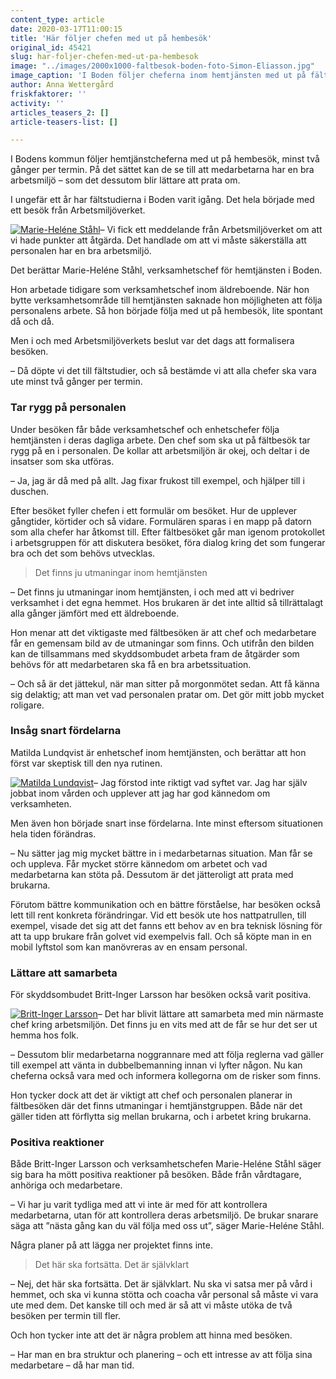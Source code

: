 ```yaml
---
content_type: article
date: 2020-03-17T11:00:15
title: 'Här följer chefen med ut på hembesök'
original_id: 45421
slug: har-foljer-chefen-med-ut-pa-hembesok
image: "../images/2000x1000-faltbesok-boden-foto-Simon-Eliasson.jpg"
image_caption: 'I Boden följer cheferna inom hemtjänsten med ut på fältbesök, för att se till att medarbetarna har en bra arbetsmiljö. Här är verksamhetschefen Marie-Heléne Ståhl ute med skyddsombudet Britt-Inger Larsson.'
author: Anna Wettergård
friskfaktorer: ''
activity: ''
articles_teasers_2: []
article-teasers-list: []

---
```


I Bodens kommun följer hemtjänstcheferna med ut på hembesök, minst två gånger per termin. På det sättet kan de se till att medarbetarna har en bra arbetsmiljö – som det dessutom blir lättare att prata om.

I ungefär ett år har fältstudierna i Boden varit igång. Det hela började med ett besök från Arbetsmiljöverket.

[![Marie-Heléne Ståhl](https://www.suntarbetsliv.se/wp-content/uploads/2020/03/200x240-Marie-Helene-Stahl-1.jpg)](https://www.suntarbetsliv.se/wp-content/uploads/2020/03/200x240-Marie-Helene-Stahl-1.jpg)– Vi fick ett meddelande från Arbetsmiljöverket om att vi hade punkter att åtgärda. Det handlade om att vi måste säkerställa att personalen har en bra arbetsmiljö.

Det berättar Marie-Heléne Ståhl, verksamhetschef för hemtjänsten i Boden.

Hon arbetade tidigare som verksamhetschef inom äldreboende. När hon bytte verksamhetsområde till hemtjänsten saknade hon möjligheten att följa personalens arbete. Så hon började följa med ut på hembesök, lite spontant då och då.

Men i och med Arbetsmiljöverkets beslut var det dags att formalisera besöken.

– Då döpte vi det till fältstudier, och så bestämde vi att alla chefer ska vara ute minst två gånger per termin.

### Tar rygg på personalen

Under besöken får både verksamhetschef och enhetschefer följa hemtjänsten i deras dagliga arbete. Den chef som ska ut på fältbesök tar rygg på en i personalen. De kollar att arbetsmiljön är okej, och deltar i de insatser som ska utföras.

– Ja, jag är då med på allt. Jag fixar frukost till exempel, och hjälper till i duschen.

Efter besöket fyller chefen i ett formulär om besöket. Hur de upplever gångtider, körtider och så vidare. Formulären sparas i en mapp på datorn som alla chefer har åtkomst till. Efter fältbesöket går man igenom protokollet i arbetsgruppen för att diskutera besöket, föra dialog kring det som fungerar bra och det som behövs utvecklas.

> Det finns ju utmaningar inom hemtjänsten

– Det finns ju utmaningar inom hemtjänsten, i och med att vi bedriver verksamhet i det egna hemmet. Hos brukaren är det inte alltid så tillrättalagt alla gånger jämfört med ett äldreboende.

Hon menar att det viktigaste med fältbesöken är att chef och medarbetare får en gemensam bild av de utmaningar som finns. Och utifrån den bilden kan de tillsammans med skyddsombudet arbeta fram de åtgärder som behövs för att medarbetaren ska få en bra arbetssituation.

– Och så är det jättekul, när man sitter på morgonmötet sedan. Att få känna sig delaktig; att man vet vad personalen pratar om. Det gör mitt jobb mycket roligare.

### Insåg snart fördelarna

Matilda Lundqvist är enhetschef inom hemtjänsten, och berättar att hon först var skeptisk till den nya rutinen.

[![Matilda Lundqvist](https://www.suntarbetsliv.se/wp-content/uploads/2020/03/200x240-Matilda-Lundqvist.jpg)](https://www.suntarbetsliv.se/wp-content/uploads/2020/03/200x240-Matilda-Lundqvist.jpg)– Jag förstod inte riktigt vad syftet var. Jag har själv jobbat inom vården och upplever att jag har god kännedom om verksamheten.

Men även hon började snart inse fördelarna. Inte minst eftersom situationen hela tiden förändras.

– Nu sätter jag mig mycket bättre in i medarbetarnas situation. Man får se och uppleva. Får mycket större kännedom om arbetet och vad medarbetarna kan stöta på. Dessutom är det jätteroligt att prata med brukarna.

Förutom bättre kommunikation och en bättre förståelse, har besöken också lett till rent konkreta förändringar. Vid ett besök ute hos nattpatrullen, till exempel, visade det sig att det fanns ett behov av en bra teknisk lösning för att ta upp brukare från golvet vid exempelvis fall. Och så köpte man in en mobil lyftstol som kan manövreras av en ensam personal.

### Lättare att samarbeta

För skyddsombudet Britt-Inger Larsson har besöken också varit positiva.

[![Britt-Inger Larsson](https://www.suntarbetsliv.se/wp-content/uploads/2020/03/200x240-britt-inger-larsson-1.jpg)](https://www.suntarbetsliv.se/wp-content/uploads/2020/03/200x240-britt-inger-larsson-1.jpg)– Det har blivit lättare att samarbeta med min närmaste chef kring arbetsmiljön. Det finns ju en vits med att de får se hur det ser ut hemma hos folk.

– Dessutom blir medarbetarna noggrannare med att följa reglerna vad gäller till exempel att vänta in dubbelbemanning innan vi lyfter någon. Nu kan cheferna också vara med och informera kollegorna om de risker som finns.

Hon tycker dock att det är viktigt att chef och personalen planerar in fältbesöken där det finns utmaningar i hemtjänstgruppen. Både när det gäller tiden att förflytta sig mellan brukarna, och i arbetet kring brukarna.

### Positiva reaktioner

Både Britt-Inger Larsson och verksamhetschefen Marie-Heléne Ståhl säger sig bara ha mött positiva reaktioner på besöken. Både från vårdtagare, anhöriga och medarbetare.

[](https://www.suntarbetsliv.se/wp-content/uploads/2020/03/200x240-britt-inger-larsson.jpg)– Vi har ju varit tydliga med att vi inte är med för att kontrollera medarbetarna, utan för att kontrollera deras arbetsmiljö. De brukar snarare säga att ”nästa gång kan du väl följa med oss ut”, säger Marie-Heléne Ståhl.

Några planer på att lägga ner projektet finns inte.

> Det här ska fortsätta. Det är självklart

– Nej, det här ska fortsätta. Det är självklart. Nu ska vi satsa mer på vård i hemmet, och ska vi kunna stötta och coacha vår personal så måste vi vara ute med dem. Det kanske till och med är så att vi måste utöka de två besöken per termin till fler.

Och hon tycker inte att det är några problem att hinna med besöken.

– Har man en bra struktur och planering – och ett intresse av att följa sina medarbetare – då har man tid.

